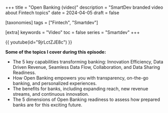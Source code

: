 +++
title = "Open Banking (video)"
description = "SmartDev branded video about Fintech topics"
date = 2024-04-05
draft = false

[taxonomies]
tags = ["Fintech", "Smartdev"]

[extra]
keywords = "Video"
toc = false
series = "Smartdev"
+++

{{ youtube(id="9jrLctZJE8c") }}

**Some of the topics I cover during this episode:**

- The 5 key capabilities transforming banking: Innovation Efficiency, Data Driven Revenue, Seamless Data Flow, Collaboration, and Data Sharing Readiness.
- How Open Banking empowers you with transparency, on-the-go banking, and personalized experiences.
- The benefits for banks, including expanding reach, new revenue streams, and continuous innovation.
- The 5 dimensions of Open Banking readiness to assess how prepared banks are for this exciting future.
